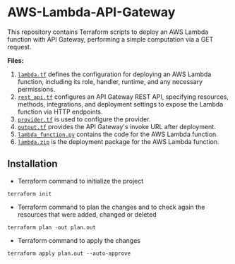 # AWS-Lambda-API-Gateway
This repository contains Terraform scripts to deploy an AWS Lambda function with API Gateway, performing a simple computation via a GET request.

**Files:**
1. [`lambda.tf`](https://github.com/Sebastianutcn/AWS-Lambda-API-Gateway/blob/main/lambda.tf) defines the configuration for deploying an AWS Lambda function, including its role, handler, runtime, and any necessary permissions.
2. [`rest_api.tf`](https://github.com/Sebastianutcn/AWS-Lambda-API-Gateway/blob/main/rest_api.tf) configures an API Gateway REST API, specifying resources, methods, integrations, and deployment settings to expose the Lambda function via HTTP endpoints.
3. [`provider.tf`](https://github.com/Sebastianutcn/AWS-Lambda-API-Gateway/blob/main/provider.tf) is used to configure the provider.
4. [`output.tf`](https://github.com/Sebastianutcn/AWS-Lambda-API-Gateway/blob/main/output.tf) provides the API Gateway's invoke URL after deployment.
5. [`lambda_function.py`](https://github.com/Sebastianutcn/AWS-Lambda-API-Gateway/blob/main/lambda_function.py) contains the code for the AWS Lambda function.
6. [`lambda.zip`](https://github.com/Sebastianutcn/CloudFront-CDN/blob/main/src/lambda.zip) is the deployment package for the AWS Lambda function.

## Installation
- Terraform command to initialize the project
```
terraform init
```
* Terraform command to plan the changes and to check again the resources that were added, changed or deleted
```
terraform plan -out plan.out
```
- Terraform command to apply the changes
```
terraform apply plan.out --auto-approve
```


